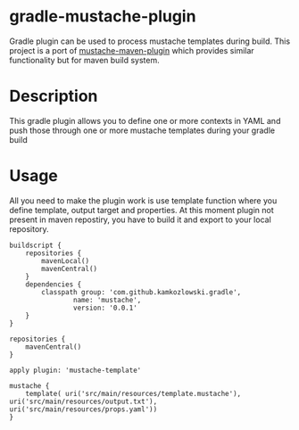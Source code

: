 # gradle-mustache-plugin
Gradle plugin can be used to process mustache templates during build. This project is a port of [mustache-maven-plugin](https://github.com/wouterd/mustache-maven-plugin) which provides similar functionality but for maven build system.

# Description
This gradle plugin allows you to define one or more contexts in YAML and push those through one or more mustache templates 
during your gradle build

# Usage
All you need to make the plugin work is use template function where you define template, output target and properties. At this moment plugin not present in maven repostiry, you have to build it and export to your local repository.
```
buildscript {
    repositories {
        mavenLocal()
        mavenCentral()
    }
    dependencies {
        classpath group: 'com.github.kamkozlowski.gradle',
                name: 'mustache',
                version: '0.0.1'
    }
}

repositories {
    mavenCentral()
}

apply plugin: 'mustache-template'

mustache {
    template( uri('src/main/resources/template.mustache'), uri('src/main/resources/output.txt'), uri('src/main/resources/props.yaml'))
}
```
